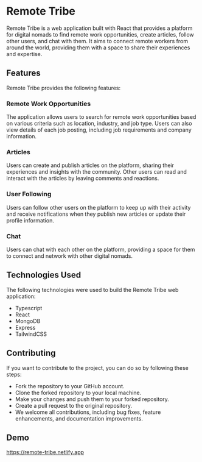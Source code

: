 # Remote Tribe
Remote Tribe is a web application built with React that provides a platform for digital nomads to find remote work opportunities, create articles, follow other users, and chat with them. It aims to connect remote workers from around the world, providing them with a space to share their experiences and expertise.
## Features
Remote Tribe provides the following features:
### Remote Work Opportunities
The application allows users to search for remote work opportunities based on various criteria such as location, industry, and job type. Users can also view details of each job posting, including job requirements and company information.
### Articles
Users can create and publish articles on the platform, sharing their experiences and insights with the community. Other users can read and interact with the articles by leaving comments and reactions.
### User Following
Users can follow other users on the platform to keep up with their activity and receive notifications when they publish new articles or update their profile information.
### Chat
Users can chat with each other on the platform, providing a space for them to connect and network with other digital nomads.
## Technologies Used
The following technologies were used to build the Remote Tribe web application:

- Typescript
- React
- MongoDB
- Express
- TailwindCSS

## Contributing

If you want to contribute to the project, you can do so by following these steps:

- Fork the repository to your GitHub account.
- Clone the forked repository to your local machine.
- Make your changes and push them to your forked repository.
- Create a pull request to the original repository.
- We welcome all contributions, including bug fixes, feature enhancements, and documentation improvements.

## Demo

https://remote-tribe.netlify.app
